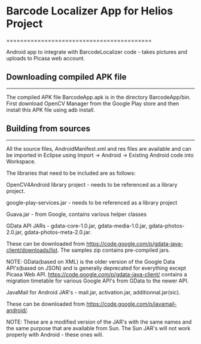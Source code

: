 # Barcode Localizer App for Helios Project
==========================================

Android app to integrate with BarcodeLocalizer code - takes pictures and uploads to Picasa web account.

## Downloading compiled APK file
--------------------------------

The compiled APK file BarcodeApp.apk is in the directory BarcodeApp/bin. First download OpenCV Manager from the Google Play store and then install this APK file using adb install.

## Building from sources
------------------------
All the source files, AndroidManifest.xml and res files are available and can be imported in Eclipse using Import -> Android -> Existing Android code into Workspace.

The libraries that need to be included are as follows:

OpenCV4Android library project - needs to be referenced as a library project.

google-play-services.jar - needs to be referenced as a library project

Guava.jar - from Google, contains various helper classes

GData API JARs - gdata-core-1.0.jar, gdata-media-1.0.jar, gdata-photos-2.0.jar, gdata-photos-meta-2.0.jar. 

These can be downloaded from https://code.google.com/p/gdata-java-client/downloads/list. The samples zip contains pre-compiled jars.

NOTE: GData(based on XML) is the older version of the Google Data API's(based on JSON) and is generally deprecated for everything except Picasa Web API. https://code.google.com/p/gdata-java-client/ contains a migration timetable for various Google API's from GData to the newer API.

JavaMail for Android JAR's - mail.jar, activation.jar, additionnal.jar(sic).

These can be downloaded from https://code.google.com/p/javamail-android/.

NOTE: These are a modified version of the JAR's with the same names and the same purpose that are available from Sun. The Sun JAR's will not work properly with Android - these ones will. 